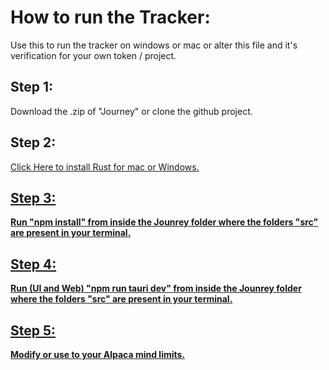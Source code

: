 <h1> How to run the Tracker: </h1>
<p> Use this to run the tracker on windows or mac or alter this file and it's verification for your own token / project. </p>

<h2> Step 1: </h2>
<p> Download the .zip of "Journey" or clone the github project. </p>

<h2> Step 2: </h2>
<p> <a href="https://www.rust-lang.org/tools/install"/> Click Here to install Rust for mac or Windows. </p>

<h2> Step 3: </h2>
<p> <b> Run "npm install" from inside the Jounrey folder where the folders "src" are present in your terminal. </b> </p>

<h2> Step 4: </h2>
<p> <b> Run (UI and Web) "npm run tauri dev" from inside the Jounrey folder where the folders "src" are present in your terminal. </b> </p>

<h2> Step 5: </h2>
<p> <b> Modify or use to your Alpaca mind limits. </b> </p>

